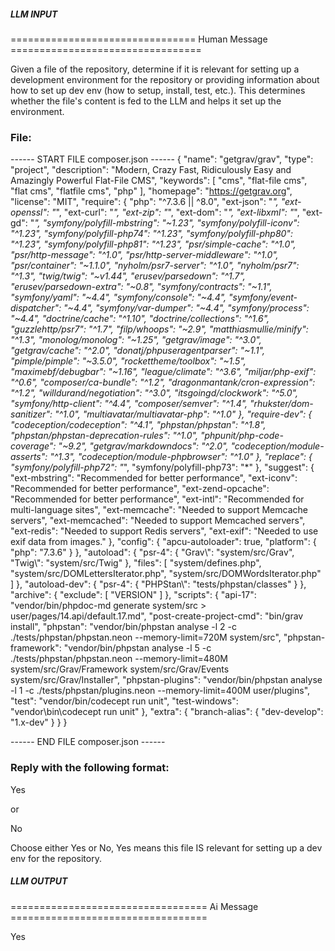 ##### LLM INPUT #####
================================ Human Message =================================

Given a file of the repository, determine if it is relevant for setting up a development environment for the repository or providing information about how to set up dev env (how to setup, install, test, etc.). This determines whether the file's content is fed to the LLM and helps it set up the environment.

### File:
------ START FILE composer.json ------
{
    "name": "getgrav/grav",
    "type": "project",
    "description": "Modern, Crazy Fast, Ridiculously Easy and Amazingly Powerful Flat-File CMS",
    "keywords": [
        "cms",
        "flat-file cms",
        "flat cms",
        "flatfile cms",
        "php"
    ],
    "homepage": "https://getgrav.org",
    "license": "MIT",
    "require": {
        "php": "^7.3.6 || ^8.0",
        "ext-json": "*",
        "ext-openssl": "*",
        "ext-curl": "*",
        "ext-zip": "*",
        "ext-dom": "*",
        "ext-libxml": "*",
        "ext-gd": "*",
        "symfony/polyfill-mbstring": "~1.23",
        "symfony/polyfill-iconv": "^1.23",
        "symfony/polyfill-php74": "^1.23",
        "symfony/polyfill-php80": "^1.23",
        "symfony/polyfill-php81": "^1.23",
        "psr/simple-cache": "^1.0",
        "psr/http-message": "^1.0",
        "psr/http-server-middleware": "^1.0",
        "psr/container": "~1.1.0",
        "nyholm/psr7-server": "^1.0",
        "nyholm/psr7": "^1.3",
        "twig/twig": "~v1.44",
        "erusev/parsedown": "^1.7",
        "erusev/parsedown-extra": "~0.8",
        "symfony/contracts": "~1.1",
        "symfony/yaml": "~4.4",
        "symfony/console": "~4.4",
        "symfony/event-dispatcher": "~4.4",
        "symfony/var-dumper": "~4.4",
        "symfony/process": "~4.4",
        "doctrine/cache": "^1.10",
        "doctrine/collections": "^1.6",
        "guzzlehttp/psr7": "^1.7",
        "filp/whoops": "~2.9",
        "matthiasmullie/minify": "^1.3",
        "monolog/monolog": "~1.25",
        "getgrav/image": "^3.0",
        "getgrav/cache": "^2.0",
        "donatj/phpuseragentparser": "~1.1",
        "pimple/pimple": "~3.5.0",
        "rockettheme/toolbox": "~1.5",
        "maximebf/debugbar": "~1.16",
        "league/climate": "^3.6",
        "miljar/php-exif": "^0.6",
        "composer/ca-bundle": "^1.2",
        "dragonmantank/cron-expression": "^1.2",
        "willdurand/negotiation": "^3.0",
        "itsgoingd/clockwork": "^5.0",
        "symfony/http-client": "^4.4",
        "composer/semver": "^1.4",
        "rhukster/dom-sanitizer": "^1.0",
        "multiavatar/multiavatar-php": "^1.0"
    },
    "require-dev": {
        "codeception/codeception": "^4.1",
        "phpstan/phpstan": "^1.8",
        "phpstan/phpstan-deprecation-rules": "^1.0",
        "phpunit/php-code-coverage": "~9.2",
        "getgrav/markdowndocs": "^2.0",
        "codeception/module-asserts": "^1.3",
        "codeception/module-phpbrowser": "^1.0"
    },
    "replace": {
        "symfony/polyfill-php72": "*",
        "symfony/polyfill-php73": "*"
    },
    "suggest": {
        "ext-mbstring": "Recommended for better performance",
        "ext-iconv": "Recommended for better performance",
        "ext-zend-opcache": "Recommended for better performance",
        "ext-intl": "Recommended for multi-language sites",
        "ext-memcache": "Needed to support Memcache servers",
        "ext-memcached": "Needed to support Memcached servers",
        "ext-redis": "Needed to support Redis servers",
        "ext-exif": "Needed to use exif data from images."
    },
    "config": {
        "apcu-autoloader": true,
        "platform": {
            "php": "7.3.6"
        }
    },
    "autoload": {
        "psr-4": {
            "Grav\\": "system/src/Grav",
            "Twig\\": "system/src/Twig"
        },
        "files": [
            "system/defines.php",
            "system/src/DOMLettersIterator.php",
            "system/src/DOMWordsIterator.php"
        ]
    },
    "autoload-dev": {
        "psr-4": {
            "PHPStan\\": "tests/phpstan/classes"
        }
    },
    "archive": {
        "exclude": [
            "VERSION"
        ]
    },
    "scripts": {
        "api-17": "vendor/bin/phpdoc-md generate system/src > user/pages/14.api/default.17.md",
        "post-create-project-cmd": "bin/grav install",
        "phpstan": "vendor/bin/phpstan analyse -l 2 -c ./tests/phpstan/phpstan.neon --memory-limit=720M system/src",
        "phpstan-framework": "vendor/bin/phpstan analyse -l 5 -c ./tests/phpstan/phpstan.neon --memory-limit=480M system/src/Grav/Framework system/src/Grav/Events system/src/Grav/Installer",
        "phpstan-plugins": "vendor/bin/phpstan analyse -l 1 -c ./tests/phpstan/plugins.neon --memory-limit=400M user/plugins",
        "test": "vendor/bin/codecept run unit",
        "test-windows": "vendor\\bin\\codecept run unit"
    },
    "extra": {
        "branch-alias": {
            "dev-develop": "1.x-dev"
        }
    }
}

------ END FILE composer.json ------

### Reply with the following format:

<rel>Yes</rel>

or

<rel>No</rel>

Choose either Yes or No, Yes means this file IS relevant for setting up a dev env for the repository.

##### LLM OUTPUT #####
================================== Ai Message ==================================

<rel>Yes</rel>